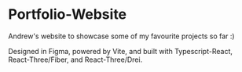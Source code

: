 # Portfolio-Website
Andrew's website to showcase some of my favourite projects so far :)

Designed in Figma, powered by Vite, and built with Typescript-React, React-Three/Fiber, and React-Three/Drei.
